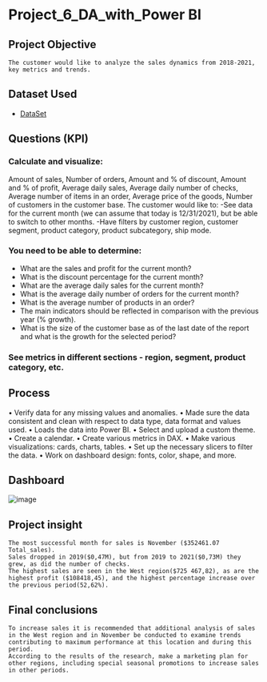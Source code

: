 # Project_6_DA_with_Power BI

## Project Objective
	The customer would like to analyze the sales dynamics from 2018-2021, key metrics and trends.

## Dataset Used
- <a href="https://github.com/HellenOk/Project_6_DA_with_Power-BI/blob/main/Superstore_orders.xls">DataSet</a>

## Questions (KPI)
### Calculate and visualize:
Amount of sales, Number of orders, Amount and % of discount, Amount and % of profit,
Average daily sales, Average daily number of checks, Average number of items in an order,
Average price of the goods, Number of customers in the customer base.
The customer would like to:
-See data for the current month (we can assume that today is 12/31/2021), but be able to switch to other months.
-Have filters by customer region, customer segment, product category, product subcategory, ship mode.
### You need to be able to determine:
-	What are the sales and profit for the current month?
-	What is the discount percentage for the current month?
-	What are the average daily sales for the current month?
-	What is the average daily number of orders for the current month?
-	What is the average number of products in an order?
-	The main indicators should be reflected in comparison with the previous year (% growth).
-	What is the size of the customer base as of the last date of the report and what is the growth for the selected period?
### See metrics in different sections - region, segment, product category, etc.

## Process 
•	Verify data for any missing values and anomalies.
•	Made sure the data consistent and clean with respect to data type, data format and values used.
•	Loads the data into Power BI.
•	Select and upload a custom theme.
•	Create a calendar.
•	Create various metrics in DAX.
•	Make various visualizations: cards, charts, tables.
•	Set up the necessary slicers to filter the data.
•	Work on dashboard design: fonts, color, shape, and more.


## Dashboard
![image](https://github.com/user-attachments/assets/8db48e9f-d798-460e-af68-5019fc80dc8f)


## Project insight
 	The most successful month for sales is November ($352461.07 Total_sales).
  	Sales dropped in 2019($0,47M), but from 2019 to 2021($0,73M) they grew, as did the number of checks.
	The highest sales are seen in the West region($725 467,82), as are the highest profit ($108418,45), and the highest percentage increase over the previous period(52,62%).

## Final conclusions
	To increase sales it is recommended that additional analysis of sales in the West region and in November be conducted to examine trends contributing to maximum performance at this location and during this period. 
 	According to the results of the research, make a marketing plan for other regions, including special seasonal promotions to increase sales in other periods.


 





